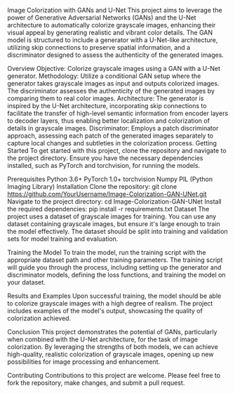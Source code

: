 Image Colorization with GANs and U-Net
This project aims to leverage the power of Generative Adversarial Networks (GANs) and the U-Net architecture to automatically colorize grayscale images, enhancing their visual appeal by generating realistic and vibrant color details. The GAN model is structured to include a generator with a U-Net-like architecture, utilizing skip connections to preserve spatial information, and a discriminator designed to assess the authenticity of the generated images.

Overview
Objective: Colorize grayscale images using a GAN with a U-Net generator.
Methodology: Utilize a conditional GAN setup where the generator takes grayscale images as input and outputs colorized images. The discriminator assesses the authenticity of the generated images by comparing them to real color images.
Architecture: The generator is inspired by the U-Net architecture, incorporating skip connections to facilitate the transfer of high-level semantic information from encoder layers to decoder layers, thus enabling better localization and colorization of details in grayscale images.
Discriminator: Employs a patch discriminator approach, assessing each patch of the generated images separately to capture local changes and subtleties in the colorization process.
Getting Started
To get started with this project, clone the repository and navigate to the project directory. Ensure you have the necessary dependencies installed, such as PyTorch and torchvision, for running the models.

Prerequisites
Python 3.6+
PyTorch 1.0+
torchvision
Numpy
PIL (Python Imaging Library)
Installation
Clone the repository:
git clone https://github.com/YourUsername/Image-Colorization-GAN-UNet.git
Navigate to the project directory:
cd Image-Colorization-GAN-UNet
Install the required dependencies:
pip install -r requirements.txt
Dataset
The project uses a dataset of grayscale images for training. You can use any dataset containing grayscale images, but ensure it's large enough to train the model effectively. The dataset should be split into training and validation sets for model training and evaluation.

Training the Model
To train the model, run the training script with the appropriate dataset path and other training parameters. The training script will guide you through the process, including setting up the generator and discriminator models, defining the loss functions, and training the model on your dataset.

Results and Examples
Upon successful training, the model should be able to colorize grayscale images with a high degree of realism. The project includes examples of the model's output, showcasing the quality of colorization achieved.

Conclusion
This project demonstrates the potential of GANs, particularly when combined with the U-Net architecture, for the task of image colorization. By leveraging the strengths of both models, we can achieve high-quality, realistic colorization of grayscale images, opening up new possibilities for image processing and enhancement.

Contributing
Contributions to this project are welcome. Please feel free to fork the repository, make changes, and submit a pull request.
